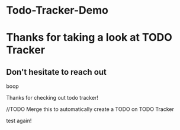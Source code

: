 # Todo-Tracker-Demo

# Thanks for taking a look at TODO Tracker
## Don't hesitate to reach out


boop

Thanks for checking out todo tracker!

//TODO Merge this to automatically create a TODO on TODO Tracker

test again!
